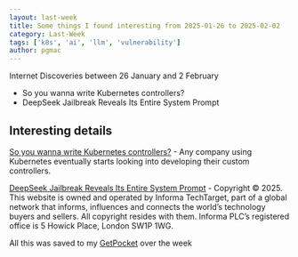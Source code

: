 ```yaml
---
layout: last-week
title: Some things I found interesting from 2025-01-26 to 2025-02-02
category: Last-Week
tags: ['k8s', 'ai', 'llm', 'vulnerability']
author: pgmac
---
```


Internet Discoveries between 26 January and  2 February
- So you wanna write Kubernetes controllers?
- DeepSeek Jailbreak Reveals Its Entire System Prompt

## Interesting details

<a name='So you wanna write Kubernetes controllers?'>[So you wanna write Kubernetes controllers?](https://ahmet.im/blog/controller-pitfalls/)</a> - Any company using Kubernetes eventually starts looking into developing their custom controllers.

<a name='DeepSeek Jailbreak Reveals Its Entire System Prompt'>[DeepSeek Jailbreak Reveals Its Entire System Prompt](https://www.darkreading.com/application-security/deepseek-jailbreak-system-prompt)</a> - Copyright © 2025. This website is owned and operated by Informa TechTarget, part of a global network that informs, influences and connects the world’s technology buyers and sellers. All copyright resides with them. Informa PLC’s registered office is 5 Howick Place, London SW1P 1WG.

All this was saved to my [GetPocket](https://getpocket.com/) over the week